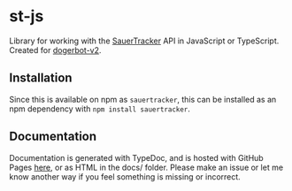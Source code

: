 # st-js

Library for working with the [SauerTracker](https://sauertracker.net/) API in 
JavaScript or TypeScript. Created for 
[dogerbot-v2](https://github.com/dogerish/dogerbot-v2).


## Installation

Since this is available on npm as `sauertracker`, this can be installed as an 
npm dependency with `npm install sauertracker`.


## Documentation

Documentation is generated with TypeDoc, and is hosted with GitHub Pages 
[here](https://dogerish.github.io/st-js), or as HTML in the docs/ folder. 
Please make an issue or let me know another way if you feel something is 
missing or incorrect.
